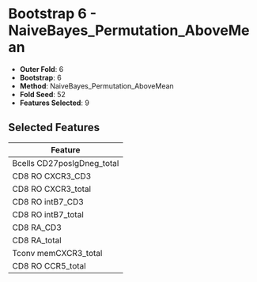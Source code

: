 # Bootstrap 6 - NaiveBayes_Permutation_AboveMean

- **Outer Fold**: 6
- **Bootstrap**: 6
- **Method**: NaiveBayes_Permutation_AboveMean
- **Fold Seed**: 52
- **Features Selected**: 9

## Selected Features

| Feature |
|---------|
| Bcells CD27posIgDneg_total |
| CD8 RO CXCR3_CD3 |
| CD8 RO CXCR3_total |
| CD8 RO intB7_CD3 |
| CD8 RO intB7_total |
| CD8 RA_CD3 |
| CD8 RA_total |
| Tconv memCXCR3_total |
| CD8 RO CCR5_total |
